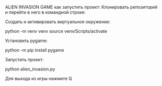 ALIEN INVASION GAME как запустить проект:
Клонировать репозиторий и перейти в него в командной строке:

Cоздать и активировать виртуальное окружение:

python -m venv venv
source venv/Scripts/activate

Установить pygame:

python -m pip install pygame

Запустить проект:

python alien_invasion.py

Для выхода из игры нажмите Q

